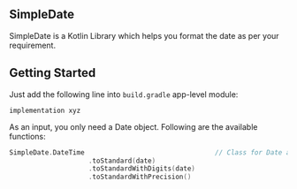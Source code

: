 ## SimpleDate
SimpleDate is a Kotlin Library which helps you format the date as per your requirement.
## Getting Started
Just add the following line into `build.gradle` app-level module:

```implementation xyz```

As an input, you only need a Date object. Following are the available functions:

```kotlin
SimpleDate.DateTime                                 // Class for Date and Time
                    .toStandard(date)
                    .toStandardWithDigits(date)
                    .toStandardWithPrecision()
                    
```